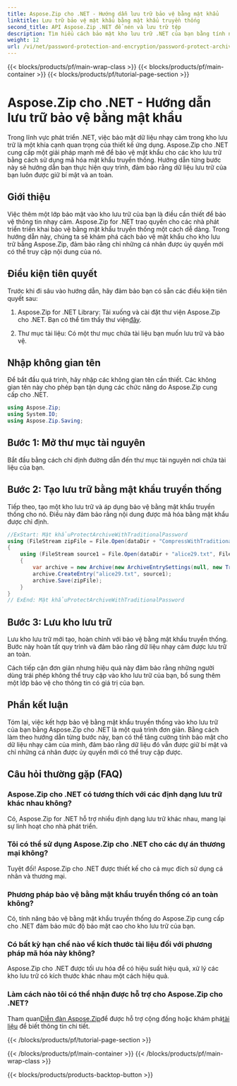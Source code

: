 ```yaml
---
title: Aspose.Zip cho .NET - Hướng dẫn lưu trữ bảo vệ bằng mật khẩu
linktitle: Lưu trữ bảo vệ mật khẩu bằng mật khẩu truyền thống
second_title: API Aspose.Zip .NET để nén và lưu trữ tệp
description: Tìm hiểu cách bảo mật kho lưu trữ .NET của bạn bằng tính năng bảo vệ bằng mật khẩu truyền thống bằng Aspose.Zip. Hãy làm theo hướng dẫn từng bước của chúng tôi để nâng cao tính bảo mật dữ liệu.
weight: 12
url: /vi/net/password-protection-and-encryption/password-protect-archive-traditional-password/
---
```


{{< blocks/products/pf/main-wrap-class >}}
{{< blocks/products/pf/main-container >}}
{{< blocks/products/pf/tutorial-page-section >}}

# Aspose.Zip cho .NET - Hướng dẫn lưu trữ bảo vệ bằng mật khẩu


Trong lĩnh vực phát triển .NET, việc bảo mật dữ liệu nhạy cảm trong kho lưu trữ là một khía cạnh quan trọng của thiết kế ứng dụng. Aspose.Zip cho .NET cung cấp một giải pháp mạnh mẽ để bảo vệ mật khẩu cho các kho lưu trữ bằng cách sử dụng mã hóa mật khẩu truyền thống. Hướng dẫn từng bước này sẽ hướng dẫn bạn thực hiện quy trình, đảm bảo rằng dữ liệu lưu trữ của bạn luôn được giữ bí mật và an toàn.

## Giới thiệu

Việc thêm một lớp bảo mật vào kho lưu trữ của bạn là điều cần thiết để bảo vệ thông tin nhạy cảm. Aspose.Zip for .NET trao quyền cho các nhà phát triển triển khai bảo vệ bằng mật khẩu truyền thống một cách dễ dàng. Trong hướng dẫn này, chúng ta sẽ khám phá cách bảo vệ mật khẩu cho kho lưu trữ bằng Aspose.Zip, đảm bảo rằng chỉ những cá nhân được ủy quyền mới có thể truy cập nội dung của nó.

## Điều kiện tiên quyết

Trước khi đi sâu vào hướng dẫn, hãy đảm bảo bạn có sẵn các điều kiện tiên quyết sau:

1. Aspose.Zip for .NET Library: Tải xuống và cài đặt thư viện Aspose.Zip cho .NET. Bạn có thể tìm thấy thư viện[đây](https://releases.aspose.com/zip/net/).

2. Thư mục tài liệu: Có một thư mục chứa tài liệu bạn muốn lưu trữ và bảo vệ.

## Nhập không gian tên

Để bắt đầu quá trình, hãy nhập các không gian tên cần thiết. Các không gian tên này cho phép bạn tận dụng các chức năng do Aspose.Zip cung cấp cho .NET.

```csharp
using Aspose.Zip;
using System.IO;
using Aspose.Zip.Saving;
```

## Bước 1: Mở thư mục tài nguyên

Bắt đầu bằng cách chỉ định đường dẫn đến thư mục tài nguyên nơi chứa tài liệu của bạn.

## Bước 2: Tạo lưu trữ bằng mật khẩu truyền thống

Tiếp theo, tạo một kho lưu trữ và áp dụng bảo vệ bằng mật khẩu truyền thống cho nó. Điều này đảm bảo rằng nội dung được mã hóa bằng mật khẩu được chỉ định.

```csharp
//ExStart: Mật khẩuProtectArchiveWithTraditionalPassword
using (FileStream zipFile = File.Open(dataDir + "CompressWithTraditionalEncryption_out.zip", FileMode.Create))
{
    using (FileStream source1 = File.Open(dataDir + "alice29.txt", FileMode.Open, FileAccess.Read))
    {
        var archive = new Archive(new ArchiveEntrySettings(null, new TraditionalEncryptionSettings("p@s$")));
        archive.CreateEntry("alice29.txt", source1);
        archive.Save(zipFile);
    }
}
// ExEnd: Mật khẩuProtectArchiveWithTraditionalPassword
```

## Bước 3: Lưu kho lưu trữ

Lưu kho lưu trữ mới tạo, hoàn chỉnh với bảo vệ bằng mật khẩu truyền thống. Bước này hoàn tất quy trình và đảm bảo rằng dữ liệu nhạy cảm được lưu trữ an toàn.

Cách tiếp cận đơn giản nhưng hiệu quả này đảm bảo rằng những người dùng trái phép không thể truy cập vào kho lưu trữ của bạn, bổ sung thêm một lớp bảo vệ cho thông tin có giá trị của bạn.

## Phần kết luận

Tóm lại, việc kết hợp bảo vệ bằng mật khẩu truyền thống vào kho lưu trữ của bạn bằng Aspose.Zip cho .NET là một quá trình đơn giản. Bằng cách làm theo hướng dẫn từng bước này, bạn có thể tăng cường tính bảo mật cho dữ liệu nhạy cảm của mình, đảm bảo rằng dữ liệu đó vẫn được giữ bí mật và chỉ những cá nhân được ủy quyền mới có thể truy cập được.

## Câu hỏi thường gặp (FAQ)

### Aspose.Zip cho .NET có tương thích với các định dạng lưu trữ khác nhau không?
Có, Aspose.Zip for .NET hỗ trợ nhiều định dạng lưu trữ khác nhau, mang lại sự linh hoạt cho nhà phát triển.

### Tôi có thể sử dụng Aspose.Zip cho .NET cho các dự án thương mại không?
Tuyệt đối! Aspose.Zip cho .NET được thiết kế cho cả mục đích sử dụng cá nhân và thương mại.

### Phương pháp bảo vệ bằng mật khẩu truyền thống có an toàn không?
Có, tính năng bảo vệ bằng mật khẩu truyền thống do Aspose.Zip cung cấp cho .NET đảm bảo mức độ bảo mật cao cho kho lưu trữ của bạn.

### Có bất kỳ hạn chế nào về kích thước tài liệu đối với phương pháp mã hóa này không?
Aspose.Zip cho .NET được tối ưu hóa để có hiệu suất hiệu quả, xử lý các kho lưu trữ có kích thước khác nhau một cách hiệu quả.

### Làm cách nào tôi có thể nhận được hỗ trợ cho Aspose.Zip cho .NET?
 Tham quan[Diễn đàn Aspose.Zip](https://forum.aspose.com/c/zip/37)để được hỗ trợ cộng đồng hoặc khám phá[tài liệu](https://reference.aspose.com/zip/net/) để biết thông tin chi tiết.


{{< /blocks/products/pf/tutorial-page-section >}}

{{< /blocks/products/pf/main-container >}}
{{< /blocks/products/pf/main-wrap-class >}}

{{< blocks/products/products-backtop-button >}}

